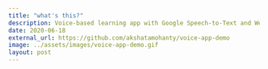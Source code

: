 ```yaml
---
title: "what's this?"
description: Voice-based learning app with Google Speech-to-Text and WebSpeech API
date: 2020-06-18
external_url: https://github.com/akshatamohanty/voice-app-demo
image: ../assets/images/voice-app-demo.gif
layout: post
---
```

